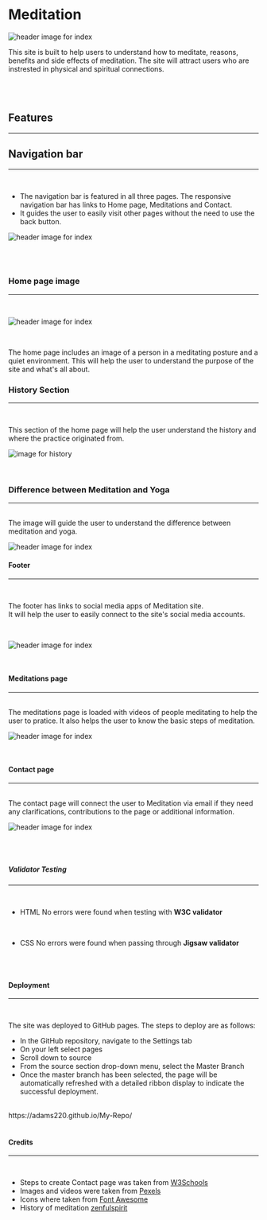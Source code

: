 # Meditation

![header image for index](/assets/images/Meditation-wireframe.png)


This site is built to help users to understand how to meditate, reasons, benefits and side effects of meditation.
The site will attract users who are instrested in physical and spiritual connections.

<br>
<br>

## Features
<hr>

## Navigation bar 

<hr>
<br>

- The navigation bar is featured in all three pages. The responsive navigation bar has links to Home page, Meditations and Contact.
- It guides the user to easily visit other pages without the need to use the back button.


![header image for index](/assets/images/Screenshot%20(76).png)

<br>
<br>

### Home page image

<hr>
<br>

![header image for index](/assets/images/Screenshot%20(70).png)

<br>

The home page includes an image of a person in a meditating posture and a quiet environment. This will help the user to understand the purpose of the site and what's all about.




### History Section

<hr>
<br>

This section of the home page will help the user understand the history and where the practice originated from.
<br>

![image for history](/assets/images/Screenshot%20(77).png)


<br>

### Difference between Meditation and Yoga

<hr>
<br>
The image will guide the user to understand the difference between meditation and yoga.
<br>

![header image for index](/assets/images/Screenshot%20(81).png)


#### Footer
<hr>
<br>

The footer has links to social media apps of Meditation site.<br>
It will help the user to easily connect to the site's social media accounts.

<br>

![header image for index](/assets/images/Screenshot%20(82).png)

<br>

#### Meditations page
<hr>
<br>
The meditations page is loaded with videos of people meditating to help the user to pratice.
It also helps the user to know the basic steps of meditation.
<br>

![header image for index](/assets/images/Screenshot%20(75).png)

<br>

#### Contact page
<hr>
<br>
The contact page will connect the user to Meditation via email if they need any clarifications, contributions to the page or additional information.
<br>

![header image for index](/assets/images/Screenshot%20(83).png)

<br>
<br>

##### Validator Testing
<hr>
<br>

- HTML
No errors were found when testing with  **W3C validator**
<br>

- CSS
No errors were found when passing through  **Jigsaw validator**


<br>
<br>

#### Deployment
<hr>
<br>

The site was deployed to GitHub pages. The steps to deploy are as follows:
- In the GitHub repository, navigate to the Settings tab
- On your left select pages
- Scroll down to source
- From the source section drop-down menu, select the Master Branch
- Once the master branch has been selected, the page will be automatically refreshed with a detailed ribbon display to indicate the successful deployment.
<br>
https://adams220.github.io/My-Repo/

<br>
<br>

#### Credits
<hr>
<br>

- Steps to create Contact page was taken from [W3Schools](https://www.w3schools.com)
- Images and videos were taken from [Pexels](https://www.pexels.com)
- Icons where taken from [Font Awesome](https://fontawesome.com)
- History of meditation  [zenfulspirit](https://zenfulspirit.com/)



